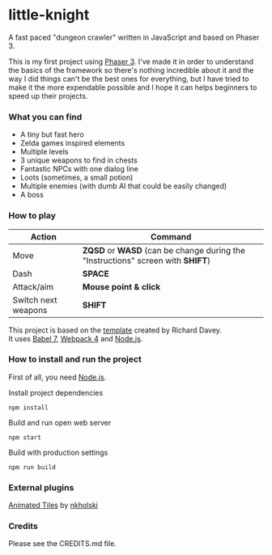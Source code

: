 # little-knight
A fast paced "dungeon crawler" written in JavaScript and based on Phaser 3.

This is my first project using [Phaser 3](https://phaser.io/phaser3). I've made it in order to understand the basics of the framework so there's nothing incredible about it and the way I did things can't be the best ones for everything, but I have tried to make it the more expendable possible and I hope it can helps beginners to speed up their projects.  

### What you can find
- A tiny but fast hero
- Zelda games inspired elements
- Multiple levels
- 3 unique weapons to find in chests
- Fantastic NPCs with one dialog line
- Loots (sometimes, a small potion)
- Multiple enemies (with dumb AI that could be easily changed)
- A boss

### How to play
| Action              | Command                                                                  |
|---------------------|--------------------------------------------------------------------------|
| Move                | __ZQSD__ or __WASD__ (can be change during the "Instructions" screen with __SHIFT__) |
| Dash                | __SPACE__                                                                    |
| Attack/aim          | __Mouse point & click__                                                      |
| Switch next weapons | __SHIFT__                                                                    |


This project is based on the [template](https://github.com/photonstorm/phaser3-project-template) created by Richard Davey.  
It uses [Babel 7](https://babeljs.io/), [Webpack 4](https://webpack.js.org/) and [Node.js](https://nodejs.org/fr/).

### How to install and run the project
First of all, you need [Node.js](https://nodejs.org/fr/).

Install project dependencies  

    npm install

Build and run open web server

    npm start

Build with production settings

    npm run build

### External plugins
[Animated Tiles](https://github.com/nkholski/phaser-animated-tiles) by [nkholski](https://github.com/nkholski)

### Credits
Please see the CREDITS.md file.
